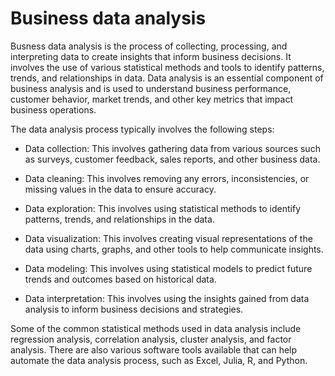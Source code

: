 # Business data analysis

Busness data analysis is the process of collecting, processing, and interpreting data to create insights that inform business decisions. It involves the use of various statistical methods and tools to identify patterns, trends, and relationships in data. Data analysis is an essential component of business analysis and is used to understand business performance, customer behavior, market trends, and other key metrics that impact business operations.

The data analysis process typically involves the following steps:

* Data collection: This involves gathering data from various sources such as surveys, customer feedback, sales reports, and other business data.

* Data cleaning: This involves removing any errors, inconsistencies, or missing values in the data to ensure accuracy.

* Data exploration: This involves using statistical methods to identify patterns, trends, and relationships in the data.

* Data visualization: This involves creating visual representations of the data using charts, graphs, and other tools to help communicate insights.

* Data modeling: This involves using statistical models to predict future trends and outcomes based on historical data.

* Data interpretation: This involves using the insights gained from data analysis to inform business decisions and strategies.

Some of the common statistical methods used in data analysis include regression analysis, correlation analysis, cluster analysis, and factor analysis. There are also various software tools available that can help automate the data analysis process, such as Excel, Julia, R, and Python.
